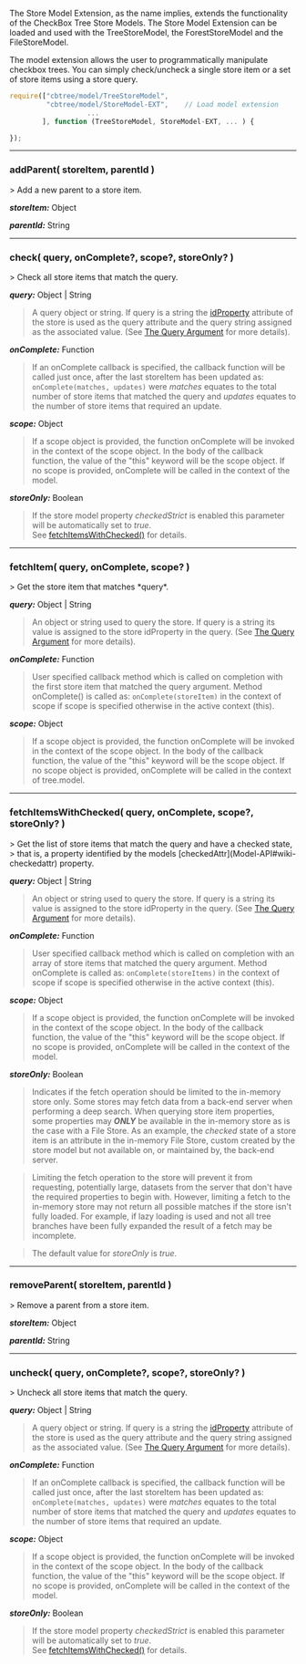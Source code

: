 
The Store Model Extension, as the name implies, extends the functionality of 
the CheckBox Tree Store Models. The Store Model Extension can be loaded
and used with the TreeStoreModel, the ForestStoreModel and the FileStoreModel. 

The model extension allows the user to programmatically manipulate checkbox 
trees. You can simply check/uncheck a single store item or a set of store items
using a store query. 

```javascript
require(["cbtree/model/TreeStoreModel",
         "cbtree/model/StoreModel-EXT",    // Load model extension
                   ... 
        ], function (TreeStoreModel, StoreModel-EXT, ... ) {

});
```


******************************************

<h3 id="">addParent( storeItem, parentId )</h3>
> Add a new parent to a store item.

**_storeItem:_** Object

**_parentId:_** String

******************************************

<h3 id="check">check( query, onComplete?, scope?, storeOnly? )</h3>
> Check all store items that match the query.

**_query:_** Object | String
> A query object or string.	If query is a string the [idProperty](Store-API#wiki-idproperty)
> attribute of the store is used as the query attribute and the query string
> assigned as the associated value.
> (See [The Query Argument](Query-Engine#wiki-the-query-argument) for more details).

**_onComplete:_** Function
> If an onComplete callback is specified, the callback function will be called
> just once, after the last storeItem has been updated as: `onComplete(matches, updates)`
> were *matches* equates to the total number of store items that matched the
> query and *updates* equates to the number of store items that required an
> update.

**_scope:_** Object
> If a scope object is provided, the function onComplete will be invoked in the
> context of the scope object. In the body of the callback function, the value
> of the "this" keyword will be the scope object. If no scope is provided, 
> onComplete will be called in the context of the model.

**_storeOnly:_** Boolean
> If the store model property *checkedStrict* is enabled this parameter will be automatically 
> set to *true*.  
> See [fetchItemsWithChecked()](#fetchitemswithchecked) for details.

******************************************

<h3 id="fetchitem">fetchItem( query, onComplete, scope? )</h3>
> Get the store item that matches *query*.

**_query:_** Object | String
> An object or string used to query the store. If query is a string its value is
> assigned to the store idProperty in the query.
> (See [The Query Argument](Query-Engine#wiki-the-query-argument) for more details).

**_onComplete:_** Function
> User specified callback method which is called on completion with the first
> store item that matched the query argument. Method onComplete() is called 
> as: `onComplete(storeItem)` in the context of scope if scope is specified
> otherwise in the active context (this).

**_scope:_** Object
> If a scope object is provided, the function onComplete will be invoked in the
> context of the scope object. In the body of the callback function, the value
> of the "this" keyword will be the scope object. If no scope object is provided,
> onComplete will be called in the context of tree.model.

******************************************

<h3 id="fetchitemswithchecked">fetchItemsWithChecked( query, onComplete, scope?, storeOnly? )</h3>
> Get the list of store items that match the query and have a checked state,
> that is, a property identified by the models [checkedAttr](Model-API#wiki-checkedattr)
property. 

**_query:_** Object | String
> An object or string used to query the store. If query is a string its value is
> assigned to the store idProperty in the query.
> (See [The Query Argument](Query-Engine#wiki-the-query-argument)
for more details).

**_onComplete:_** Function
> User specified callback method which is called on completion with an array of
> store items that matched the query argument. Method onComplete is called
> as: `onComplete(storeItems)` in the context of scope if scope is specified
> otherwise in the active context (this).

**_scope:_** Object
> If a scope object is provided, the function onComplete will be invoked in the
> context of the scope object. In the body of the callback function, the value
> of the "this" keyword will be the scope object. If no scope is provided, 
> onComplete will be called in the context of the model.

**_storeOnly:_** Boolean
> Indicates if the fetch operation should be limited to the in-memory store
> only. Some stores may fetch data from a back-end server when performing a
> deep search. When querying store item properties, some properties may ***ONLY***
> be available in the in-memory store as is the case with a File Store.
> As an example, the *checked* state of a store item is an attribute in the 
> in-memory File Store, custom created by the store model but not available on,
> or maintained by, the back-end server.

> Limiting the fetch operation to the store will prevent it from requesting, 
> potentially large, datasets from the server that don't have the required 
> properties to begin with. However, limiting a fetch to the in-memory store
> may not return all possible matches if the store isn't fully loaded. 
> For example, if lazy loading is used and not all tree branches have been fully
> expanded the result of a fetch may be incomplete.

> The default value for *storeOnly* is *true*.

******************************************

<h3 id="removeparent">removeParent( storeItem, parentId )</h3>
> Remove a parent from a store item.

**_storeItem:_** Object

**_parentId:_** String


******************************************

<h3 id="uncheck">uncheck( query, onComplete?, scope?, storeOnly? )</h3>
> Uncheck all store items that match the query.

**_query:_** Object | String
> A query object or string.	If query is a string the [idProperty](Store-API#wiki-idproperty)
> attribute of the store is used as the query attribute and the query string
> assigned as the associated value.
> (See [The Query Argument](Query-Engine#wiki-the-query-argument) for more details).

**_onComplete:_** Function
> If an onComplete callback is specified, the callback function will be called
> just once, after the last storeItem has been updated as: `onComplete(matches, updates)`
> were *matches* equates to the total number of store items that matched the
> query and *updates* equates to the number of store items that required an
> update.

**_scope:_** Object
> If a scope object is provided, the function onComplete will be invoked in the
> context of the scope object. In the body of the callback function, the value
> of the "this" keyword will be the scope object. If no scope is provided, 
> onComplete will be called in the context of the model.

**_storeOnly:_** Boolean
> If the store model property *checkedStrict* is enabled this parameter will be automatically 
> set to *true*.  
> See [fetchItemsWithChecked()](#fetchitemswithchecked) for details.

